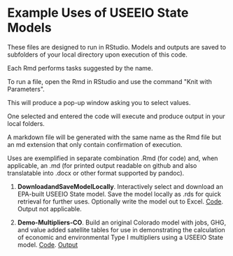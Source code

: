 # Example Uses of USEEIO State Models

These files are designed to run in RStudio. 
Models and outputs are saved to subfolders of your local directory upon execution of this code.

Each Rmd performs tasks suggested by the name.

To run a file, open the Rmd in RStudio and use the command "Knit with Parameters".

This will produce a pop-up window asking you to select values. 

One selected and entered the code will execute and produce output in your local folders.

A markdown file will be generated with the same name as the Rmd file but an md extension that only contain confirmation of execution.

Uses are exemplified in separate combination .Rmd (for code) and, when applicable, an .md (for printed output readable on github and also translatable into .docx or other format supported by pandoc). 

1. **DownloadandSaveModelLocally**. Interactively select and download an EPA-built USEEIO State model. Save the model locally as .rds for quick retrieval for further uses. Optionally write the model out to Excel. [Code](DownloadandSaveModelLocally.Rmd). Output not applicable.  

2. **Demo-Multipliers-CO**. Build an original Colorado model with jobs, GHG, and value added satellite tables for use in demonstrating the calculation of economic and environmental Type I multipliers using a USEEIO State model. [Code](Demo-Multipliers-CO.Rmd).  [Output](Demo-Multipliers-CO.md)  
